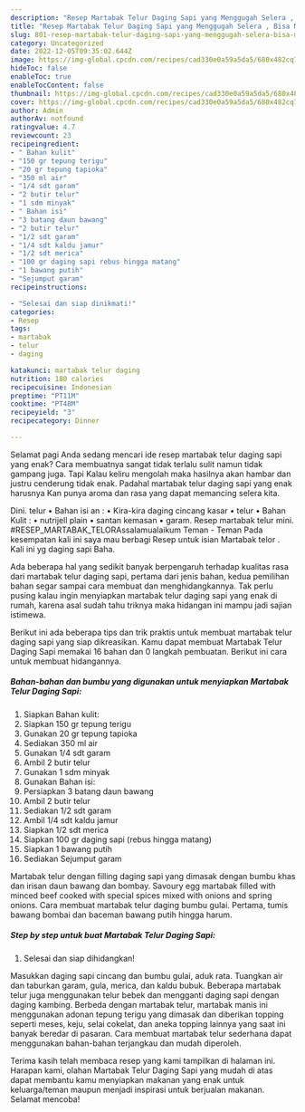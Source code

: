 ```yaml
---
description: "Resep Martabak Telur Daging Sapi yang Menggugah Selera , Bisa Manjain Lidah"
title: "Resep Martabak Telur Daging Sapi yang Menggugah Selera , Bisa Manjain Lidah"
slug: 801-resep-martabak-telur-daging-sapi-yang-menggugah-selera-bisa-manjain-lidah
category: Uncategorized
date: 2022-12-05T09:35:02.644Z
image: https://img-global.cpcdn.com/recipes/cad330e0a59a5da5/680x482cq70/martabak-telur-daging-sapi-foto-resep-utama.jpg
hideToc: false
enableToc: true
enableTocContent: false
thumbnail: https://img-global.cpcdn.com/recipes/cad330e0a59a5da5/680x482cq70/martabak-telur-daging-sapi-foto-resep-utama.jpg
cover: https://img-global.cpcdn.com/recipes/cad330e0a59a5da5/680x482cq70/martabak-telur-daging-sapi-foto-resep-utama.jpg
author: Admin
authorAv: notfound
ratingvalue: 4.7
reviewcount: 23
recipeingredient:
- " Bahan kulit"
- "150 gr tepung terigu"
- "20 gr tepung tapioka"
- "350 ml air"
- "1/4 sdt garam"
- "2 butir telur"
- "1 sdm minyak"
- " Bahan isi"
- "3 batang daun bawang"
- "2 butir telur"
- "1/2 sdt garam"
- "1/4 sdt kaldu jamur"
- "1/2 sdt merica"
- "100 gr daging sapi rebus hingga matang"
- "1 bawang putih"
- "Sejumput garam"
recipeinstructions:

- "Selesai dan siap dinikmati!"
categories:
- Resep
tags:
- martabak
- telur
- daging

katakunci: martabak telur daging 
nutrition: 180 calories
recipecuisine: Indonesian
preptime: "PT11M"
cooktime: "PT48M"
recipeyield: "3"
recipecategory: Dinner

---
```



Selamat pagi Anda sedang mencari ide resep martabak telur daging sapi yang enak? Cara membuatnya sangat tidak terlalu sulit namun tidak gampang juga. Tapi Kalau keliru mengolah maka hasilnya akan hambar dan justru cenderung tidak enak. Padahal martabak telur daging sapi yang enak harusnya Kan punya aroma dan rasa yang dapat memancing selera kita.


Dini. telur • Bahan isi an : • Kira-kira daging cincang kasar • telur • Bahan Kulit : • nutrijell plain • santan kemasan • garam. Resep martabak telur mini. #RESEP_MARTABAK_TELORAssalamualaikum Teman - Teman Pada kesempatan kali ini saya mau berbagi Resep untuk isian Martabak telor . Kali ini yg daging sapi Baha.

Ada beberapa hal yang sedikit banyak berpengaruh terhadap kualitas rasa dari martabak telur daging sapi, pertama dari jenis bahan, kedua pemilihan bahan segar sampai cara membuat dan menghidangkannya. Tak perlu pusing kalau ingin menyiapkan martabak telur daging sapi yang enak di rumah, karena asal sudah tahu triknya maka hidangan ini mampu jadi sajian istimewa.


Berikut ini ada beberapa tips dan trik praktis untuk membuat martabak telur daging sapi yang siap dikreasikan. Kamu dapat membuat Martabak Telur Daging Sapi memakai 16 bahan dan 0 langkah pembuatan. Berikut ini cara untuk membuat hidangannya.

<!--inarticleads1-->

##### Bahan-bahan dan bumbu yang digunakan untuk menyiapkan Martabak Telur Daging Sapi:

1. Siapkan  Bahan kulit:
1. Siapkan 150 gr tepung terigu
1. Gunakan 20 gr tepung tapioka
1. Sediakan 350 ml air
1. Gunakan 1/4 sdt garam
1. Ambil 2 butir telur
1. Gunakan 1 sdm minyak
1. Gunakan  Bahan isi:
1. Persiapkan 3 batang daun bawang
1. Ambil 2 butir telur
1. Sediakan 1/2 sdt garam
1. Ambil 1/4 sdt kaldu jamur
1. Siapkan 1/2 sdt merica
1. Siapkan 100 gr daging sapi (rebus hingga matang)
1. Siapkan 1 bawang putih
1. Sediakan Sejumput garam


Martabak telur dengan filling daging sapi yang dimasak dengan bumbu khas dan irisan daun bawang dan bombay. Savoury egg martabak filled with minced beef cooked with special spices mixed with onions and spring onions. Cara membuat martabak telur daging bumbu gulai. Pertama, tumis bawang bombai dan baceman bawang putih hingga harum. 

<!--inarticleads2-->

##### Step by step untuk buat Martabak Telur Daging Sapi:


1. Selesai dan siap dihidangkan!

Masukkan daging sapi cincang dan bumbu gulai, aduk rata. Tuangkan air dan taburkan garam, gula, merica, dan kaldu bubuk. Beberapa martabak telur juga menggunakan telur bebek dan mengganti daging sapi dengan daging kambing. Berbeda dengan martabak telur, martabak manis ini menggunakan adonan tepung terigu yang dimasak dan diberikan topping seperti meses, keju, selai cokelat, dan aneka topping lainnya yang saat ini banyak beredar di pasaran. Cara membuat martabak telur sederhana dapat menggunakan bahan-bahan terjangkau dan mudah diperoleh. 

Terima kasih telah membaca resep yang kami tampilkan di halaman ini. Harapan kami, olahan Martabak Telur Daging Sapi yang mudah di atas dapat membantu kamu menyiapkan makanan yang enak untuk keluarga/teman maupun menjadi inspirasi untuk berjualan makanan. Selamat mencoba!
